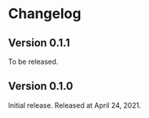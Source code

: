 Changelog
=========

Version 0.1.1
-------------

To be released.


Version 0.1.0
-------------

Initial release.  Released at April 24, 2021.
